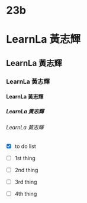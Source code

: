 # 23b
# LearnLa 黃志輝
## LearnLa 黃志輝
### LearnLa 黃志輝
#### LearnLa 黃志輝
##### LearnLa 黃志輝
###### LearnLa 黃志輝

- [x] to do list
- [ ] 1st thing
- [ ] 2nd thing
- [ ] 3rd thing
- [ ] 4th thing
  
